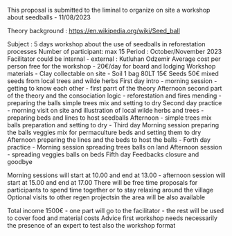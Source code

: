 This proposal is submitted to the liminal to organize on site a workshop about seedballs - 11/08/2023

Theory background : https://en.wikipedia.org/wiki/Seed_ball

Subject : 5 days workshop about the use of seedballs in reforestation processes 
Number of participant: max 15 
Period : October/November 2023 
Facilitator could be internal - external : Kutluhan Odzemir 
Average cost per person free for the workshop - 20€/day for board and lodging
Workshop materials - 
Clay collectable on site - 
Soil 1 bag 80LT 15€
Seeds 50€ mixed seeds from local trees and wilde herbs
First day intro -
morning session -getting to know each other - first parrt of the theory
Afternoon second part of the theory and the consociation logic - reforestation and fires mending - preparing the balls simple trees mix and setting to dry
Second day practice - 
morning visit on site and illustration of local wilde herbs and trees - preparing beds and lines to host seedballs
Afternoon - simple trees mix balls preparation and setting to dry - 
Third day 
Morning session preparing the balls veggies mix for permaculture beds and setting them to dry 
Afternoon preparing the lines and the beds to host the balls -
Forth day practice -
Morning session spreading trees balls on land 
Afternoon session - spreading veggies balls on beds 
Fifth day 
Feedbacks closure and goodbye 

Morning sessions will start at 10.00 and end at 13.00 - afternoon session will start at 15.00 and end at 17.00 
There will be free time proposals for participants to spend time together or to stay relaxing around the village
Optional visits to other regen projectsin the area will be also available

Total income 1500€  - one part will go to the facilitator - the rest will be used to cover food and material costs 
Advice first workshop needs necessarily the presence of an expert to test also the workshop format 
